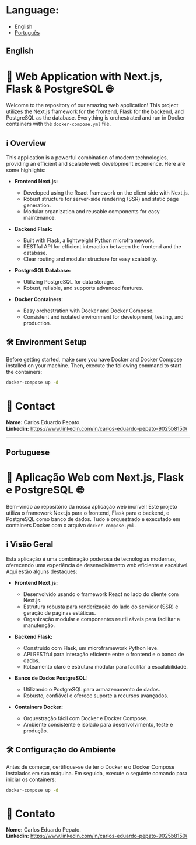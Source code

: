 # Language: 
- [English](#english)
- [Português](#portuguese)

## English

# 🚀 Web Application with Next.js, Flask & PostgreSQL 🌐

Welcome to the repository of our amazing web application! This project utilizes the Next.js framework for the frontend, Flask for the backend, and PostgreSQL as the database. Everything is orchestrated and run in Docker containers with the `docker-compose.yml` file.

## ℹ️ Overview

This application is a powerful combination of modern technologies, providing an efficient and scalable web development experience. Here are some highlights:

- **Frontend Next.js:**
  - Developed using the React framework on the client side with Next.js.
  - Robust structure for server-side rendering (SSR) and static page generation.
  - Modular organization and reusable components for easy maintenance.

- **Backend Flask:**
  - Built with Flask, a lightweight Python microframework.
  - RESTful API for efficient interaction between the frontend and the database.
  - Clear routing and modular structure for easy scalability.

- **PostgreSQL Database:**
  - Utilizing PostgreSQL for data storage.
  - Robust, reliable, and supports advanced features.

- **Docker Containers:**
  - Easy orchestration with Docker and Docker Compose.
  - Consistent and isolated environment for development, testing, and production.

## 🛠️ Environment Setup

Before getting started, make sure you have Docker and Docker Compose installed on your machine. Then, execute the following command to start the containers:

```bash
docker-compose up -d
```
# 📝 Contact
**Name:** Carlos Eduardo Pepato.  
**Linkedin:** https://www.linkedin.com/in/carlos-eduardo-pepato-9025b8150/

---

## Portuguese

# 🚀 Aplicação Web com Next.js, Flask e PostgreSQL 🌐

Bem-vindo ao repositório da nossa aplicação web incrível! Este projeto utiliza o framework Next.js para o frontend, Flask para o backend, e PostgreSQL como banco de dados. Tudo é orquestrado e executado em containers Docker com o arquivo `docker-compose.yml`.

## ℹ️ Visão Geral

Esta aplicação é uma combinação poderosa de tecnologias modernas, oferecendo uma experiência de desenvolvimento web eficiente e escalável. Aqui estão alguns destaques:

- **Frontend Next.js:**
  - Desenvolvido usando o framework React no lado do cliente com Next.js.
  - Estrutura robusta para renderização do lado do servidor (SSR) e geração de páginas estáticas.
  - Organização modular e componentes reutilizáveis para facilitar a manutenção.

- **Backend Flask:**
  - Construído com Flask, um microframework Python leve.
  - API RESTful para interação eficiente entre o frontend e o banco de dados.
  - Roteamento claro e estrutura modular para facilitar a escalabilidade.

- **Banco de Dados PostgreSQL:**
  - Utilizando o PostgreSQL para armazenamento de dados.
  - Robusto, confiável e oferece suporte a recursos avançados.

- **Containers Docker:**
  - Orquestração fácil com Docker e Docker Compose.
  - Ambiente consistente e isolado para desenvolvimento, teste e produção.

## 🛠️ Configuração do Ambiente

Antes de começar, certifique-se de ter o Docker e o Docker Compose instalados em sua máquina. Em seguida, execute o seguinte comando para iniciar os containers:

```bash
docker-compose up -d
```
# 📝 Contato
**Nome:** Carlos Eduardo Pepato.  
**Linkedin:** https://www.linkedin.com/in/carlos-eduardo-pepato-9025b8150/
